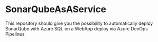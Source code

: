# SonarQubeAsAService
This repository should give you the possibility to automatically deploy SonarQube with Azure SQL on a WebApp deploy via Azure DevOps Pipelines
